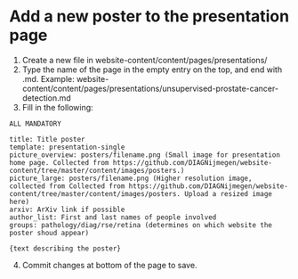 # Add a new poster to the presentation page

1. Create a new file in website-content/content/pages/presentations/
2. Type the name of the page in the empty entry on the top, and end with .md. Example:  website-content/content/pages/presentations/unsupervised-prostate-cancer-detection.md
3. Fill in the following:
```
ALL MANDATORY 

title: Title poster
template: presentation-single
picture_overview: posters/filename.png (Small image for presentation home page. Collected from https://github.com/DIAGNijmegen/website-content/tree/master/content/images/posters.)
picture_large: posters/filename.png (Higher resolution image, collected from Collected from https://github.com/DIAGNijmegen/website-content/tree/master/content/images/posters. Upload a resized image here)
arxiv: ArXiv link if possible
author_list: First and last names of people involved
groups: pathology/diag/rse/retina (determines on which website the poster shoud appear)

{text describing the poster}
```

4. Commit changes at bottom of the page to save.
